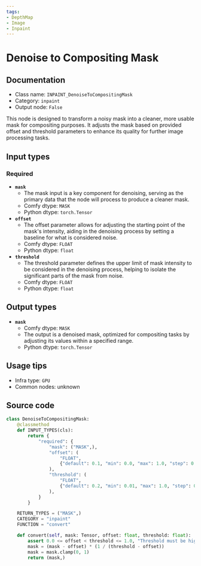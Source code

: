 ```yaml
---
tags:
- DepthMap
- Image
- Inpaint
---
```


# Denoise to Compositing Mask
## Documentation
- Class name: `INPAINT_DenoiseToCompositingMask`
- Category: `inpaint`
- Output node: `False`

This node is designed to transform a noisy mask into a cleaner, more usable mask for compositing purposes. It adjusts the mask based on provided offset and threshold parameters to enhance its quality for further image processing tasks.
## Input types
### Required
- **`mask`**
    - The mask input is a key component for denoising, serving as the primary data that the node will process to produce a cleaner mask.
    - Comfy dtype: `MASK`
    - Python dtype: `torch.Tensor`
- **`offset`**
    - The offset parameter allows for adjusting the starting point of the mask's intensity, aiding in the denoising process by setting a baseline for what is considered noise.
    - Comfy dtype: `FLOAT`
    - Python dtype: `float`
- **`threshold`**
    - The threshold parameter defines the upper limit of mask intensity to be considered in the denoising process, helping to isolate the significant parts of the mask from noise.
    - Comfy dtype: `FLOAT`
    - Python dtype: `float`
## Output types
- **`mask`**
    - Comfy dtype: `MASK`
    - The output is a denoised mask, optimized for compositing tasks by adjusting its values within a specified range.
    - Python dtype: `torch.Tensor`
## Usage tips
- Infra type: `GPU`
- Common nodes: unknown


## Source code
```python
class DenoiseToCompositingMask:
    @classmethod
    def INPUT_TYPES(cls):
        return {
            "required": {
                "mask": ("MASK",),
                "offset": (
                    "FLOAT",
                    {"default": 0.1, "min": 0.0, "max": 1.0, "step": 0.01},
                ),
                "threshold": (
                    "FLOAT",
                    {"default": 0.2, "min": 0.01, "max": 1.0, "step": 0.01},
                ),
            }
        }

    RETURN_TYPES = ("MASK",)
    CATEGORY = "inpaint"
    FUNCTION = "convert"

    def convert(self, mask: Tensor, offset: float, threshold: float):
        assert 0.0 <= offset < threshold <= 1.0, "Threshold must be higher than offset"
        mask = (mask - offset) * (1 / (threshold - offset))
        mask = mask.clamp(0, 1)
        return (mask,)

```
